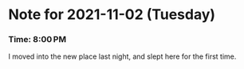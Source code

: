 # Note for 2021-11-02 (Tuesday)
### Time: 8:00 PM

I moved into the new place last night, and slept here for the first time.
